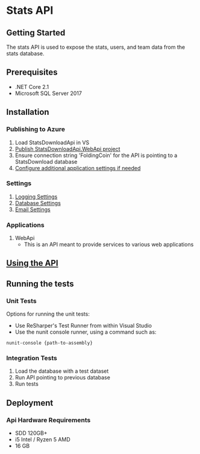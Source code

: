 # Stats API

## Getting Started

The stats API is used to expose the stats, users, and team data from the stats database.

## Prerequisites

* .NET Core 2.1
* Microsoft SQL Server 2017

## Installation

### Publishing to Azure

1. Load StatsDownloadApi in VS
2. [Publish StatsDownloadApi.WebApi project](https://docs.microsoft.com/en-us/aspnet/core/host-and-deploy/azure-apps/?view=aspnetcore-2.1)
3. Ensure connection string 'FoldingCoin' for the API is pointing to a StatsDownload database
4. [Configure additional application settings if needed](#settings)

### Settings

1. [Logging Settings](SettingsConfiguration.md#logging-settings)
2. [Database Settings](SettingsConfiguration.md#stats-download-database-connection-settings)
3. [Email Settings](SettingsConfiguration.md#stats-download-email-settings)

### Applications

1. WebApi
	* This is an API meant to provide services to various web applications

## [Using the API](StatsDownloadApi.UsingTheApi.md)
	
## Running the tests

### Unit Tests

Options for running the unit tests:
* Use ReSharper's Test Runner from within Visual Studio
* Use the nunit console runner, using a command such as:
```
nunit-console {path-to-assembly}
```
	
### Integration Tests

1. Load the database with a test dataset
2. Run API pointing to previous database
3. Run tests
	
## Deployment

### Api Hardware Requirements

* SDD 120GB+
* i5 Intel / Ryzen 5 AMD
* 16 GB